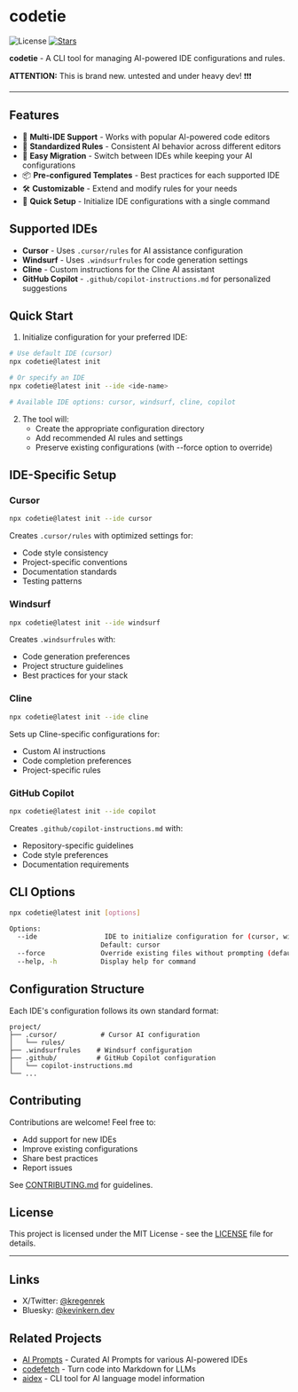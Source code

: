 # codetie

<p>
  <img src="https://img.shields.io/badge/License-MIT-yellow?style=flat&colorA=18181B&colorB=28CF8D" alt="License">
  <a href="https://github.com/instructa/codetie/stargazers"><img src="https://img.shields.io/github/stars/instructa/codetie.svg?style=flat&colorA=18181B&colorB=28CF8D" alt="Stars"></a>
</p>

**codetie** - A CLI tool for managing AI-powered IDE configurations and rules.


**ATTENTION:** This is brand new. untested and under heavy dev! ❗❗❗


---

## Features

- 🤖 **Multi-IDE Support** - Works with popular AI-powered code editors
- 🎯 **Standardized Rules** - Consistent AI behavior across different editors
- 🔄 **Easy Migration** - Switch between IDEs while keeping your AI configurations
- 📦 **Pre-configured Templates** - Best practices for each supported IDE
- 🛠️ **Customizable** - Extend and modify rules for your needs
- 🚀 **Quick Setup** - Initialize IDE configurations with a single command

## Supported IDEs

- **Cursor** - Uses `.cursor/rules` for AI assistance configuration
- **Windsurf** - Uses `.windsurfrules` for code generation settings
- **Cline** - Custom instructions for the Cline AI assistant
- **GitHub Copilot** - `.github/copilot-instructions.md` for personalized suggestions

## Quick Start

1. Initialize configuration for your preferred IDE:
```bash
# Use default IDE (cursor)
npx codetie@latest init

# Or specify an IDE
npx codetie@latest init --ide <ide-name>

# Available IDE options: cursor, windsurf, cline, copilot
```

2. The tool will:
   - Create the appropriate configuration directory
   - Add recommended AI rules and settings
   - Preserve existing configurations (with --force option to override)

## IDE-Specific Setup

### Cursor
```bash
npx codetie@latest init --ide cursor
```
Creates `.cursor/rules` with optimized settings for:
- Code style consistency
- Project-specific conventions
- Documentation standards
- Testing patterns

### Windsurf
```bash
npx codetie@latest init --ide windsurf
```
Creates `.windsurfrules` with:
- Code generation preferences
- Project structure guidelines
- Best practices for your stack

### Cline
```bash
npx codetie@latest init --ide cline
```
Sets up Cline-specific configurations for:
- Custom AI instructions
- Code completion preferences
- Project-specific rules

### GitHub Copilot
```bash
npx codetie@latest init --ide copilot
```
Creates `.github/copilot-instructions.md` with:
- Repository-specific guidelines
- Code style preferences
- Documentation requirements

## CLI Options

```bash
npx codetie@latest init [options]

Options:
  --ide                 IDE to initialize configuration for (cursor, windsurf, cline, copilot)
                       Default: cursor
  --force              Override existing files without prompting (default: false)
  --help, -h           Display help for command
```

## Configuration Structure

Each IDE's configuration follows its own standard format:

```
project/
├── .cursor/           # Cursor AI configuration
│   └── rules/
├── .windsurfrules    # Windsurf configuration
├── .github/          # GitHub Copilot configuration
│   └── copilot-instructions.md
└── ...
```

## Contributing

Contributions are welcome! Feel free to:
- Add support for new IDEs
- Improve existing configurations
- Share best practices
- Report issues

See [CONTRIBUTING.md](CONTRIBUTING.md) for guidelines.

## License

This project is licensed under the MIT License - see the [LICENSE](LICENSE) file for details.

---

## Links

- X/Twitter: [@kregenrek](https://x.com/kregenrek)
- Bluesky: [@kevinkern.dev](https://bsky.app/profile/kevinkern.dev)

## Related Projects

* [AI Prompts](https://github.com/instructa/ai-prompts) - Curated AI Prompts for various AI-powered IDEs
* [codefetch](https://github.com/regenrek/codefetch) - Turn code into Markdown for LLMs
* [aidex](https://github.com/regenrek/aidex) - CLI tool for AI language model information
